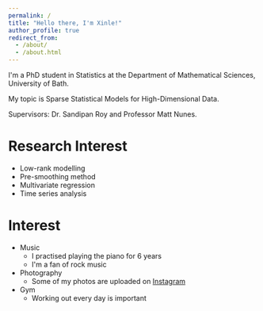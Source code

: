 ```yaml
---
permalink: /
title: "Hello there, I'm Xinle!"
author_profile: true
redirect_from: 
  - /about/
  - /about.html
---
```


I'm a PhD student in Statistics at the Department of Mathematical Sciences, University of Bath.

My topic is Sparse Statistical Models for High-Dimensional Data.

Supervisors: Dr. Sandipan Roy and Professor Matt Nunes.

Research Interest
======
* Low-rank modelling
* Pre-smoothing method
* Multivariate regression
* Time series analysis

Interest
======
* Music
  * I practised playing the piano for 6 years
  * I'm a fan of rock music
* Photography
  * Some of my photos are uploaded on [Instagram](https://www.instagram.com/shinlay_xt/)
* Gym
  * Working out every day is important



